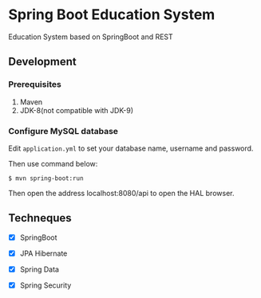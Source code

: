 # Spring Boot Education System

Education System based on SpringBoot and REST

## Development
### Prerequisites
1. Maven
2. JDK-8(not compatible with JDK-9)
### Configure MySQL database
Edit `application.yml` to set your database name, username and password.

Then use command below:

```
$ mvn spring-boot:run
```

Then open the address localhost:8080/api to open the HAL browser.

## Techneques

- [x] SpringBoot

- [x] JPA Hibernate

- [x] Spring Data

- [x] Spring Security
